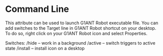 # Command Line

This attribute can be used to launch G1ANT Robot executable file. 
You can add switches to the Target line in G1ANT Robot shortcut on your desktop.
To do so, right click on your G1ANT Robot icon and select Properties.



Switches: 
/hide – work in a background 
/active – switch triggers to active state 
/install – install icon on a desktop
